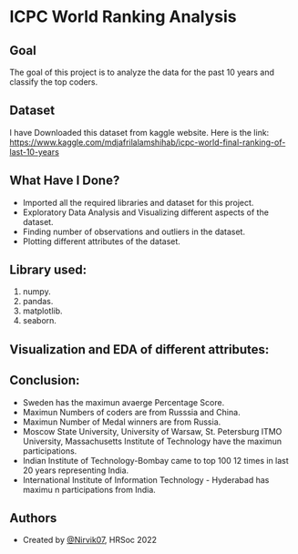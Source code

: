 
# ICPC World Ranking Analysis


## Goal

The goal of this project is to analyze the data for the past 10 years and classify the top coders.

## Dataset
I have Downloaded this dataset from kaggle website. Here is the link: https://www.kaggle.com/mdjafrilalamshihab/icpc-world-final-ranking-of-last-10-years

## What Have I Done?

- Imported all the required libraries and dataset for this project.
- Exploratory Data Analysis and Visualizing different aspects of the dataset.
- Finding number of observations and outliers in the dataset.
- Plotting different attributes of the dataset.

## Library used:

1. numpy.
2. pandas.
3. matplotlib.
4. seaborn.
## Visualization and EDA of different attributes:
## Conclusion:

- Sweden has the maximun avaerge Percentage Score.
- Maximun Numbers of coders are from Russsia and China.
- Maximun Number of Medal winners are from Russia.
- Moscow State University, University of Warsaw, St. Petersburg ITMO University, Massachusetts Institute of Technology have the maximun participations.
- Indian Institute of Technology-Bombay came to top 100 12 times in last 20 years representing India.
- International Institute of Information Technology - Hyderabad has maximu n participations from India.
## Authors

- Created by [@Nirvik07](https://github.com/Nirvik07), HRSoc 2022

